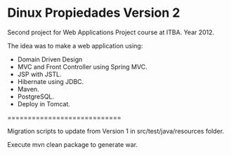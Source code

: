 Dinux Propiedades Version 2
============================

Second project for Web Applications Project course at ITBA. Year 2012.

The idea was to make a web application using:

- Domain Driven Design
- MVC and Front Controller using Spring MVC.
- JSP with JSTL.
- Hibernate using JDBC.
- Maven.
- PostgreSQL.
- Deploy in Tomcat.

============================

Migration scripts to update from Version 1 in src/test/java/resources folder.

Execute mvn clean package to generate war.
